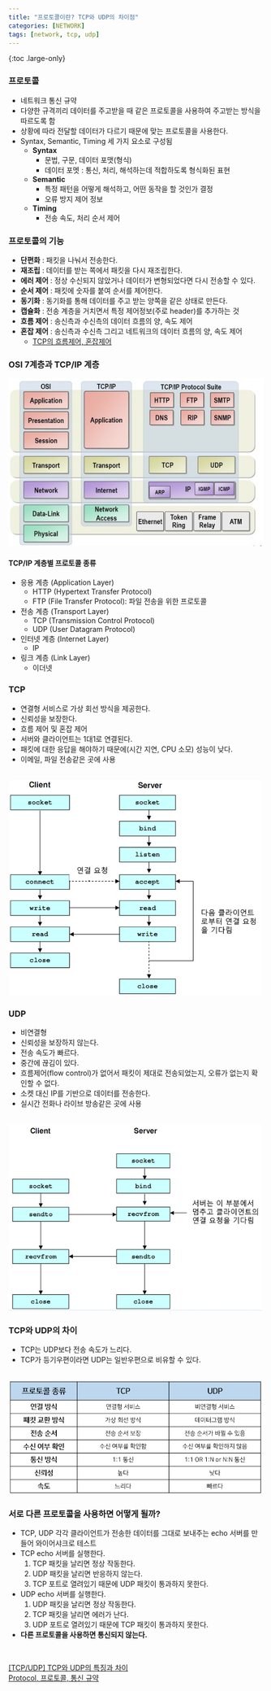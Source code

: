 ```yaml
---
title: "프로토콜이란? TCP와 UDP의 차이점"
categories: [NETWORK]
tags: [network, tcp, udp]
---
```


{:toc .large-only}

### 프로토콜

- 네트워크 통신 규약
- 다양한 규격끼리 데이터를 주고받을 때 같은 프로토콜을 사용하여 주고받는 방식을 따르도록 함
- 상황에 따라 전달할 데이터가 다르기 때문에 맞는 프로토콜을 사용한다.
- Syntax, Semantic, Timing 세 가지 요소로 구성됨
  - **Syntax**
    - 문법, 구문, 데이터 포맷(형식)
    - 데이터 포멧 : 통신, 처리, 해석하는데 적합하도록 형식화된 표현
  - **Semantic**
    - 특정 패턴을 어떻게 해석하고, 어떤 동작을 할 것인가 결정
    - 오류 방지 제어 정보
  - **Timing**
    - 전송 속도, 처리 순서 제어

### 프로토콜의 기능

- **단편화** : 패킷을 나눠서 전송한다.
- **재조립** : 데이터를 받는 쪽에서 패킷을 다시 재조립한다.
- **에러 제어** : 정상 수신되지 않았거나 데이터가 변형되었다면 다시 전송할 수 있다.
- **순서 제어** : 패킷에 숫자를 붙여 순서를 제어한다.
- **동기화** : 동기화를 통해 데이터를 주고 받는 양쪽을 같은 상태로 만든다.
- **캡슐화** : 전송 계층을 거치면서 특정 제어정보(주로 header)를 추가하는 것
- **흐름 제어** : 송신측과 수신측의 데이터 흐름의 양, 속도 제어
- **혼잡 제어** : 송신측과 수신측 그리고 네트워크의 데이터 흐름의 양, 속도 제어
  - [TCP의 흐름제어, 혼잡제어](https://jwprogramming.tistory.com/36)

### OSI 7계층과 TCP/IP 계층

<img src="/assets/img/blog/2021-07-29-TCP-UDP_01.jpeg"/>

#### TCP/IP 계층별 프로토콜 종류

- 응용 계층 (Application Layer)
  - HTTP (Hypertext Transfer Protocol)
  - FTP (File Transfer Protocol): 파일 전송을 위한 프로토콜
- 전송 계층 (Transport Layer)
  - TCP (Transmission Control Protocol)
  - UDP (User Datagram Protocol)
- 인터넷 계층 (Internet Layer)
  - IP
- 링크 계층 (Link Layer)
  - 이더넷

### TCP

- 연결형 서비스로 가상 회선 방식을 제공한다.
- 신뢰성을 보장한다.
- 흐름 제어 및 혼잡 제어
- 서버와 클라이언트는 1대1로 연결된다.
- 패킷에 대한 응답을 해야하기 때문에(시간 지연, CPU 소모) 성능이 낮다.
- 이메일, 파일 전송같은 곳에 사용

<br/>

<img src="/assets/img/blog/2021-07-29-TCP-UDP_02.png" width="500" height="auto"/>

### UDP

- 비연결형
- 신뢰성을 보장하지 않는다.
- 전송 속도가 빠르다.
- 중간에 끊김이 있다.
- 흐름제어(flow control)가 없어서 패킷이 제대로 전송되었는지, 오류가 없는지 확인할 수 없다.
- 소켓 대신 IP를 기반으로 데이터를 전송한다.
- 실시간 전화나 라이브 방송같은 곳에 사용

<br/>

<img src="/assets/img/blog/2021-07-29-TCP-UDP_03.png" width="500" height="auto"/>

### TCP와 UDP의 차이

- TCP는 UDP보다 전송 속도가 느리다.
- TCP가 등기우편이라면 UDP는 일반우편으로 비유할 수 있다.

<br/>

<img src="/assets/img/blog/2021-07-29-TCP-UDP_04.png" width="500" height="auto"/>

### 서로 다른 프로토콜을 사용하면 어떻게 될까?

- TCP, UDP 각각 클라이언트가 전송한 데이터를 그대로 보내주는 echo 서버를 만들어 와이어샤크로 테스트
- TCP echo 서버를 실행한다.
  1. TCP 패킷을 날리면 정상 작동한다.
  1. UDP 패킷을 날리면 반응하지 않는다.
  1. TCP 포트로 열려있기 때문에 UDP 패킷이 통과하지 못한다.
- UDP echo 서버를 실행한다.
  1. UDP 패킷을 날리면 정상 작동한다.
  1. TCP 패킷을 날리면 에러가 난다.
  1. UDP 포트로 열려있기 때문에 TCP 패킷이 통과하지 못한다.
- **다른 프로토콜을 사용하면 통신되지 않는다.**

<br/>

[[TCP/UDP] TCP와 UDP의 특징과 차이](https://mangkyu.tistory.com/15)<br/>
[Protocol, 프로토콜, 통신 규약](http://www.ktword.co.kr/test/view/view.php?m_temp1=432)
